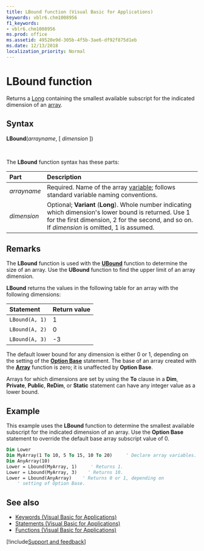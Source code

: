 ```yaml
---
title: LBound function (Visual Basic for Applications)
keywords: vblr6.chm1008956
f1_keywords:
- vblr6.chm1008956
ms.prod: office
ms.assetid: 49520e9d-305b-4f5b-3ae6-df92f875d1eb
ms.date: 12/13/2018
localization_priority: Normal
---
```



# LBound function

Returns a [Long](../../Glossary/vbe-glossary.md#long-data-type) containing the smallest available subscript for the indicated dimension of an [array](../../Glossary/vbe-glossary.md#array).

## Syntax

**LBound**(_arrayname_, [ _dimension_ ])

<br/>

The **LBound** function syntax has these parts:

|Part|Description|
|:-----|:-----|
| _arrayname_|Required. Name of the array [variable](../../Glossary/vbe-glossary.md#variable); follows standard variable naming conventions.|
| _dimension_|Optional; **Variant** (**Long**). Whole number indicating which dimension's lower bound is returned. Use 1 for the first dimension, 2 for the second, and so on. If _dimension_ is omitted, 1 is assumed.|

## Remarks

The **LBound** function is used with the **[UBound](ubound-function.md)** function to determine the size of an array. Use the **UBound** function to find the upper limit of an array dimension.

**LBound** returns the values in the following table for an array with the following dimensions:

|Statement|Return value|
|:-----|:-----|
|`LBound(A, 1)`|1|
|`LBound(A, 2)`|0|
|`LBound(A, 3)`|-3|

The default lower bound for any dimension is either 0 or 1, depending on the setting of the **[Option Base](option-base-statement.md)** statement. The base of an array created with the **[Array](array-function.md)** function is zero; it is unaffected by **Option Base**.

Arrays for which dimensions are set by using the **To** clause in a **Dim**, **Private**, **Public**, **ReDim**, or **Static** statement can have any integer value as a lower bound.

## Example

This example uses the **LBound** function to determine the smallest available subscript for the indicated dimension of an array. Use the **Option Base** statement to override the default base array subscript value of 0.


```vb
Dim Lower
Dim MyArray(1 To 10, 5 To 15, 10 To 20)     ' Declare array variables.
Dim AnyArray(10)
Lower = Lbound(MyArray, 1)     ' Returns 1.
Lower = Lbound(MyArray, 3)    ' Returns 10.
Lower = Lbound(AnyArray)    ' Returns 0 or 1, depending on
    ' setting of Option Base.


```


## See also

- [Keywords (Visual Basic for Applications)](../keywords-visual-basic-for-applications.md)
- [Statements (Visual Basic for Applications)](../statements.md)
- [Functions (Visual Basic for Applications)](../functions-visual-basic-for-applications.md)

[!include[Support and feedback](~/includes/feedback-boilerplate.md)]
